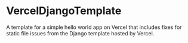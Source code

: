 # VercelDjangoTemplate
A template for a simple hello world app on Vercel that includes fixes for static file issues from the Django template hosted by Vercel.
